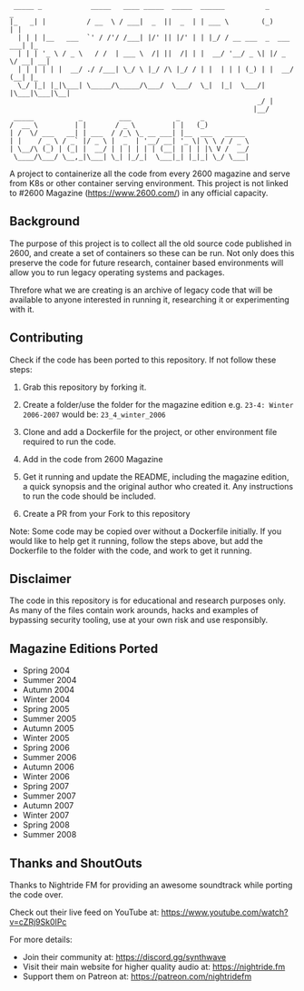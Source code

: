 ```
 _____ _            _____   ____ _____  _____  ______          _           _    
|_   _| |          / __  \ / ___|  _  ||  _  | | ___ \        (_)         | |   
  | | | |__   ___  `' / /'/ /___| |/' || |/' | | |_/ / __ ___  _  ___  ___| |_  
  | | | '_ \ / _ \   / /  | ___ \  /| ||  /| | |  __/ '__/ _ \| |/ _ \/ __| __| 
  | | | | | |  __/ ./ /___| \_/ \ |_/ /\ |_/ / | |  | | | (_) | |  __/ (__| |_  
  \_/ |_| |_|\___| \_____/\_____/\___/  \___/  \_|  |_|  \___/| |\___|\___|\__| 
                                                             _/ |               
                                                            |__/                
 _____           _         ___           _     _                                
/  __ \         | |       / _ \         | |   (_)                               
| /  \/ ___   __| | ___  / /_\ \_ __ ___| |__  ___   _____                      
| |    / _ \ / _` |/ _ \ |  _  | '__/ __| '_ \| \ \ / / _ \                     
| \__/\ (_) | (_| |  __/ | | | | | | (__| | | | |\ V /  __/                     
 \____/\___/ \__,_|\___| \_| |_/_|  \___|_| |_|_| \_/ \___|        

```


A project to containerize all the code from every 2600 magazine and serve from K8s or other container serving environment. This project is not linked to #2600 Magazine (https://www.2600.com/) in any official capacity. 


## Background

The purpose of this project is to collect all the old source code published in 2600, and create a set of containers so these can be run.
Not only does this preserve the code for future research, container based environments will allow you to run legacy operating systems and packages.

Threfore what we are creating is an archive of legacy code that will be available to anyone interested in running it, researching it or experimenting with it.


## Contributing

Check if the code has been ported to this repository. If not follow these steps:


1. Grab this repository by forking it.

2. Create a folder/use the folder for the magazine edition e.g. `23-4: Winter 2006-2007` would be: `23_4_winter_2006`

3. Clone and add a Dockerfile for the project, or other environment file required to run the code. 

4. Add in the code from 2600 Magazine

5. Get it running and update the README, including the magazine edition, a quick synopsis and the original author who created it. Any instructions to run the code should be included.

6. Create a PR from your Fork to this repository


Note: Some code may be copied over without a Dockerfile initially. If you would like to help get it running, follow the steps above, but add the Dockerfile to the folder with the code, and work to get it running.


## Disclaimer

The code in this repository is for educational and research purposes only. As many of the files contain work arounds, hacks and examples of bypassing security tooling, use at your own risk and use responsibly. 


## Magazine Editions Ported

* Spring 2004
* Summer 2004
* Autumn 2004
* Winter 2004
* Spring 2005
* Summer 2005
* Autumn 2005
* Winter 2005
* Spring 2006
* Summer 2006
* Autumn 2006
* Winter 2006
* Spring 2007
* Summer 2007
* Autumn 2007
* Winter 2007
* Spring 2008
* Summer 2008

## Thanks and ShoutOuts


Thanks to Nightride FM for providing an awesome soundtrack while porting the code over.

Check out their live feed on YouTube at: https://www.youtube.com/watch?v=cZRj9Sk0IPc

For more details:

* Join their community at: https://discord.gg/synthwave
* Visit their main website for higher quality audio at:  https://nightride.fm
* Support them on Patreon at: https://patreon.com/nightridefm



